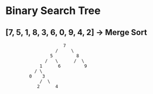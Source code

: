 # Binary Search Tree

## [7, 5, 1, 8, 3, 6, 0, 9, 4, 2]  -> Merge Sort



```
                      7
                   /     \
                 5         8 
               /   \      /  \
             1      6         9
           / \                         
         0    3
             /  \
            2      4  

```
